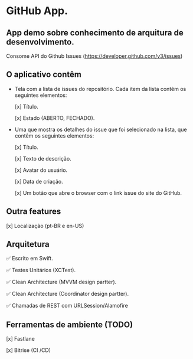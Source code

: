  # GitHub App.

 ## App demo sobre conhecimento de arquitura de desenvolvimento. 
 
 Consome API do Github Issues (https://developer.github.com/v3/issues)

## O aplicativo contêm

* Tela com a lista de issues do repositório.
    Cada item da lista contêm os seguintes elementos:
    
    [x] Título.

    [x] Estado (ABERTO, FECHADO).

* Uma que mostra os detalhes do issue que foi selecionado na lista, que contêm os seguintes elementos:
    
    [x] Título.
    
    [x] Texto de descrição.
    
    [x] Avatar do usuário.
    
    [x] Data de criação.
    
    [x] Um botão que abre o browser com o link issue do site do GitHub.


## Outra features

[x] Localização (pt-BR e en-US)

## Arquitetura

✅ Escrito em Swift.

✅ Testes Unitários (XCTest).

✅ Clean Architecture (MVVM design partter).

✅ Clean Architecture (Coordinator design partter).

✅ Chamadas de REST com URLSession/Alamofire


## Ferramentas de ambiente (TODO)

 [x] Fastlane

 [x] Bitrise (CI /CD)
